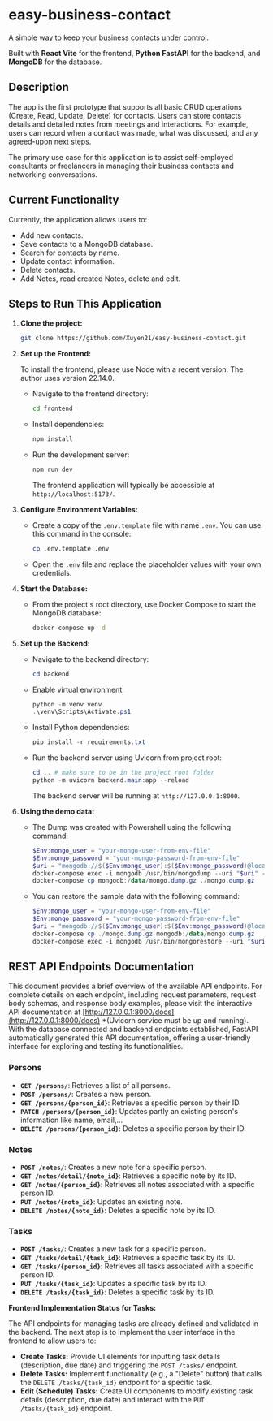 # easy-business-contact

A simple way to keep your business contacts under control.

Built with **React Vite** for the frontend, **Python FastAPI** for the backend, and **MongoDB** for the database.

## Description

The app is the first prototype that supports all basic CRUD operations (Create, Read, Update, Delete) for contacts. Users can store contacts details and detailed notes from meetings and interactions. For example, users can record when a contact was made, what was discussed, and any agreed-upon next steps.

The primary use case for this application is to assist self-employed consultants or freelancers in managing their business contacts and networking conversations.

## Current Functionality

Currently, the application allows users to:

- Add new contacts.
- Save contacts to a MongoDB database.
- Search for contacts by name.
- Update contact information.
- Delete contacts.
- Add Notes, read created Notes, delete and edit.

## Steps to Run This Application

1.  **Clone the project:**

    ```bash
    git clone https://github.com/Xuyen21/easy-business-contact.git
    ```

2.  **Set up the Frontend:**

    To install the frontend, please use Node with a recent version. The author uses version 22.14.0.

    - Navigate to the frontend directory:
      ```bash
      cd frontend
      ```
    - Install dependencies:
      ```bash
      npm install
      ```
    - Run the development server:
      ```bash
      npm run dev
      ```
      The frontend application will typically be accessible at `http://localhost:5173/`.

3.  **Configure Environment Variables:**

    - Create a copy of the `.env.template` file with name `.env`. You can use this command in the console:

      ```bash
      cp .env.template .env
      ```

    - Open the `.env` file and replace the placeholder values with your own credentials.

4.  **Start the Database:**

    - From the project's root directory, use Docker Compose to start the MongoDB database:
      ```bash
      docker-compose up -d
      ```

5.  **Set up the Backend:**

    - Navigate to the backend directory:
      ```Powershell
      cd backend
      ```
    - Enable virtual environment:
      ```Powershell
      python -m venv venv
      .\venv\Scripts\Activate.ps1
      ```
    - Install Python dependencies:
      ```Powershell
      pip install -r requirements.txt
      ```
    - Run the backend server using Uvicorn from project root:
      ```Powershell
      cd .. # make sure to be in the project root folder
      python -m uvicorn backend.main:app --reload
      ```
      The backend server will be running at `http://127.0.0.1:8000`.

6.  **Using the demo data:**

    - The Dump was created with Powershell using the following command:

      ```Powershell
      $Env:mongo_user = "your-mongo-user-from-env-file"
      $Env:mongo_password = "your-mongo-password-from-env-file"
      $uri = "mongodb://$($Env:mongo_user):$($Env:mongo_password)@localhost:27017/"
      docker-compose exec -i mongodb /usr/bin/mongodump --uri "$uri" --gzip --archive=/data/mongo.dump.gz
      docker-compose cp mongodb:/data/mongo.dump.gz ./mongo.dump.gz
      ```

    - You can restore the sample data with the following command:

      ```Powershell
      $Env:mongo_user = "your-mongo-user-from-env-file"
      $Env:mongo_password = "your-mongo-password-from-env-file"
      $uri = "mongodb://$($Env:mongo_user):$($Env:mongo_password)@localhost:27017/"
      docker-compose cp ./mongo.dump.gz mongodb:/data/mongo.dump.gz
      docker-compose exec -i mongodb /usr/bin/mongorestore --uri "$uri" --gzip --archive=/data/mongo.dump.gz
      ```

## REST API Endpoints Documentation

This document provides a brief overview of the available API endpoints. For complete details on each endpoint, including request parameters, request body schemas, and response body examples, please visit the interactive API documentation at [http://127.0.0.1:8000/docs](http://127.0.0.1:8000/docs) \*(Uvicorn service must be up and running). With the database connected and backend endpoints established, FastAPI automatically generated this API documentation, offering a user-friendly interface for exploring and testing its functionalities.

### Persons

- **`GET /persons/`**: Retrieves a list of all persons.
- **`POST /persons/`**: Creates a new person.
- **`GET /persons/{person_id}`**: Retrieves a specific person by their ID.
- **`PATCH /persons/{person_id}`**: Updates partly an existing person's information like name, email,...
- **`DELETE /persons/{person_id}`**: Deletes a specific person by their ID.

### Notes

- **`POST /notes/`**: Creates a new note for a specific person.
- **`GET /notes/detail/{note_id}`**: Retrieves a specific note by its ID.
- **`GET /notes/{person_id}`**: Retrieves all notes associated with a specific person ID.
- **`PUT /notes/{note_id}`**: Updates an existing note.
- **`DELETE /notes/{note_id}`**: Deletes a specific note by its ID.

### Tasks

- **`POST /tasks/`**: Creates a new task for a specific person.
- **`GET /tasks/detail/{task_id}`**: Retrieves a specific task by its ID.
- **`GET /tasks/{person_id}`**: Retrieves all tasks associated with a specific person ID.
- **`PUT /tasks/{task_id}`**: Updates a specific task by its ID.
- **`DELETE /tasks/{task_id}`**: Deletes a specific task by its ID.

**Frontend Implementation Status for Tasks:**

The API endpoints for managing tasks are already defined and validated in the backend. The next step is to implement the user interface in the frontend to allow users to:

- **Create Tasks:** Provide UI elements for inputting task details (description, due date) and triggering the `POST /tasks/` endpoint.
- **Delete Tasks:** Implement functionality (e.g., a "Delete" button) that calls the `DELETE /tasks/{task_id}` endpoint for a specific task.
- **Edit (Schedule) Tasks:** Create UI components to modify existing task details (description, due date) and interact with the `PUT /tasks/{task_id}` endpoint.
